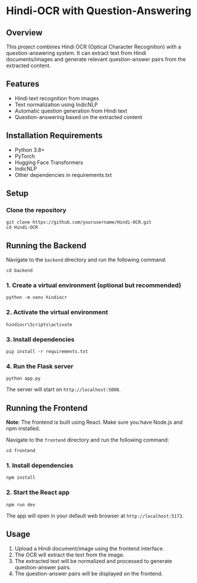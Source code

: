 # Hindi-OCR with Question-Answering

## Overview
This project combines Hindi OCR (Optical Character Recognition) with a question-answering system. It can extract text from Hindi documents/images and generate relevant question-answer pairs from the extracted content.

## Features
- Hindi text recognition from images
- Text normalization using IndicNLP
- Automatic question generation from Hindi text
- Question-answering based on the extracted content

## Installation Requirements
- Python 3.8+
- PyTorch
- Hugging Face Transformers
- IndicNLP
- Other dependencies in requirements.txt

## Setup

### Clone the repository
```
git clone https://github.com/yourusername/Hindi-OCR.git
cd Hindi-OCR
```
## Running the Backend
Navigate to the `backend` directory and run the following command:
```
cd backend
```
### 1. Create a virtual environment (optional but recommended)
```
python -m venv hindiocr
```
### 2. Activate the virtual environment
```
hindiocr\Scripts\activate
```
### 3. Install dependencies
```
pip install -r requirements.txt
```
### 4. Run the Flask server
```
python app.py
```
The server will start on `http://localhost:5000`.

## Running the Frontend
**Note**: The frontend is built using React. Make sure you have Node.js and npm installed.

Navigate to the `frontend` directory and run the following command:
```
cd frontend
```
### 1. Install dependencies
```
npm install
```
### 2. Start the React app
```
npm run dev
```
The app will open in your default web browser at `http://localhost:5173`.
## Usage
1. Upload a Hindi document/image using the frontend interface.
2. The OCR will extract the text from the image.
3. The extracted text will be normalized and processed to generate question-answer pairs.
4. The question-answer pairs will be displayed on the frontend.
